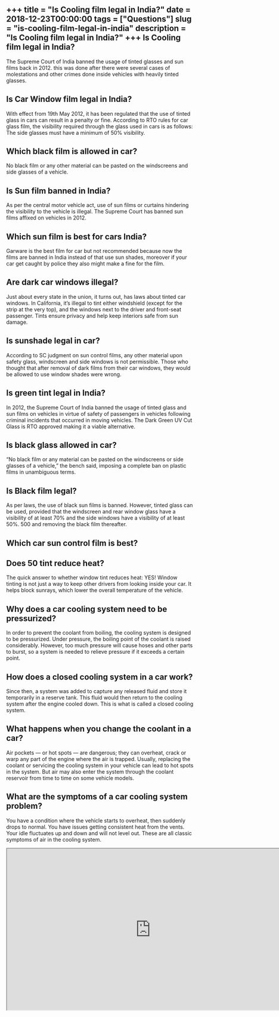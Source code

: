 +++
title = "Is Cooling film legal in India?"
date = 2018-12-23T00:00:00
tags = ["Questions"]
slug = "is-cooling-film-legal-in-india"
description = "Is Cooling film legal in India?"
+++
Is Cooling film legal in India?
-------------------------------

The Supreme Court of India banned the usage of tinted glasses and sun films back in 2012. this was done after there were several cases of molestations and other crimes done inside vehicles with heavily tinted glasses.

Is Car Window film legal in India?
----------------------------------

With effect from 19th May 2012, it has been regulated that the use of tinted glass in cars can result in a penalty or fine. According to RTO rules for car glass film, the visibility required through the glass used in cars is as follows: The side glasses must have a minimum of 50% visibility.

Which black film is allowed in car?
-----------------------------------

No black film or any other material can be pasted on the windscreens and side glasses of a vehicle.

Is Sun film banned in India?
----------------------------

As per the central motor vehicle act, use of sun films or curtains hindering the visibility to the vehicle is illegal. The Supreme Court has banned sun films affixed on vehicles in 2012.

Which sun film is best for cars India?
--------------------------------------

Garware is the best film for car but not recommended because now the films are banned in India instead of that use sun shades, moreover if your car get caught by police they also might make a fine for the film.

Are dark car windows illegal?
-----------------------------

Just about every state in the union, it turns out, has laws about tinted car windows. In California, it’s illegal to tint either windshield (except for the strip at the very top), and the windows next to the driver and front-seat passenger. Tints ensure privacy and help keep interiors safe from sun damage.

Is sunshade legal in car?
-------------------------

According to SC judgment on sun control films, any other material upon safety glass, windscreen and side windows is not permissible. Those who thought that after removal of dark films from their car windows, they would be allowed to use window shades were wrong.

Is green tint legal in India?
-----------------------------

In 2012, the Supreme Court of India banned the usage of tinted glass and sun films on vehicles in virtue of safety of passengers in vehicles following criminal incidents that occurred in moving vehicles. The Dark Green UV Cut Glass is RTO approved making it a viable alternative.

Is black glass allowed in car?
------------------------------

“No black film or any material can be pasted on the windscreens or side glasses of a vehicle,” the bench said, imposing a complete ban on plastic films in unambiguous terms.

Is Black film legal?
--------------------

As per laws, the use of black sun films is banned. However, tinted glass can be used, provided that the windscreen and rear window glass have a visibility of at least 70% and the side windows have a visibility of at least 50%. 500 and removing the black film thereafter.

Which car sun control film is best?
-----------------------------------

Does 50 tint reduce heat?
-------------------------

The quick answer to whether window tint reduces heat: YES! Window tinting is not just a way to keep other drivers from looking inside your car. It helps block sunrays, which lower the overall temperature of the vehicle.

Why does a car cooling system need to be pressurized?
-----------------------------------------------------

In order to prevent the coolant from boiling, the cooling system is designed to be pressurized. Under pressure, the boiling point of the coolant is raised considerably. However, too much pressure will cause hoses and other parts to burst, so a system is needed to relieve pressure if it exceeds a certain point.

How does a closed cooling system in a car work?
-----------------------------------------------

Since then, a system was added to capture any released fluid and store it temporarily in a reserve tank. This fluid would then return to the cooling system after the engine cooled down. This is what is called a closed cooling system.

What happens when you change the coolant in a car?
--------------------------------------------------

Air pockets — or hot spots — are dangerous; they can overheat, crack or warp any part of the engine where the air is trapped. Usually, replacing the coolant or servicing the cooling system in your vehicle can lead to hot spots in the system. But air may also enter the system through the coolant reservoir from time to time on some vehicle models.

What are the symptoms of a car cooling system problem?
------------------------------------------------------

You have a condition where the vehicle starts to overheat, then suddenly drops to normal. You have issues getting consistent heat from the vents. Your idle fluctuates up and down and will not level out. These are all classic symptoms of air in the cooling system.

<iframe allow="accelerometer; autoplay; clipboard-write; encrypted-media; gyroscope; picture-in-picture" allowfullscreen="" class="__youtube_prefs__  epyt-is-override  no-lazyload" data-no-lazy="1" data-origheight="433" data-origwidth="770" data-skipgform_ajax_framebjll="" height="433" id="_ytid_20661" loading="lazy" src="https://www.youtube.com/embed/gaZn7-O2mkY?enablejsapi=1&autoplay=0&cc_load_policy=0&cc_lang_pref=&iv_load_policy=1&loop=0&modestbranding=0&rel=1&fs=1&playsinline=0&autohide=2&theme=dark&color=red&controls=1&" title="YouTube player" width="770"></iframe>